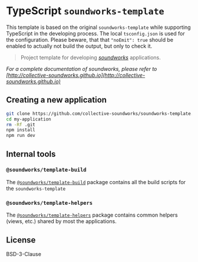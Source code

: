 # TypeScript `soundworks-template`

This template is based on the original `soundworks-template` while supporting TypeScript in the developing process. The local `tsconfig.json` is used for the configuration. Please beware, that that `"noEmit": true` should be enabled to actually not build the output, but only to check it. 



> Project template for developing [*soundworks*](https://github.com/collective-soundworks/soundworks/) applications.

_For a complete documentation of *soundworks*, please refer to [http://collective-soundworks.github.io](http://collective-soundworks.github.io)_

## Creating a new application

```sh
git clone https://github.com/collective-soundworks/soundworks-template.git my-application
cd my-application
rm -Rf .git
npm install
npm run dev
```

## Internal tools

### `@soundworks/template-build`

The [`@soundworks/template-build`](https://github.com/collective-soundworks/soundworks-template-build) package contains all the build scripts for the `soundworks-template`

### `@soundworks/template-helpers`

The [`@soundworks/template-helpers`](https://github.com/collective-soundworks/soundworks-template-helpers) package contains common helpers (views, etc.) shared by most the applications.

## License

BSD-3-Clause
